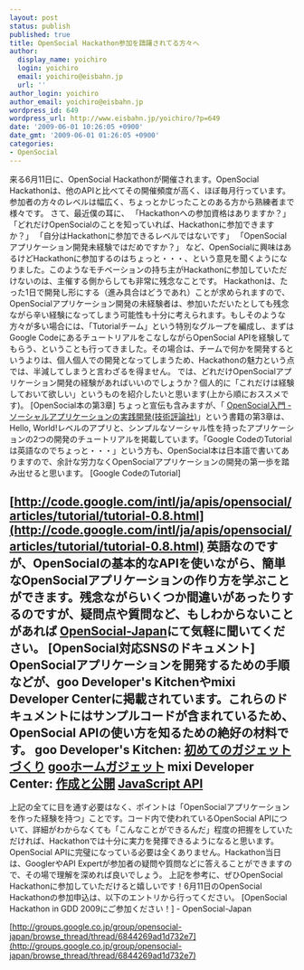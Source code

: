 ```yaml
---
layout: post
status: publish
published: true
title: OpenSocial Hackathon参加を躊躇されてる方々へ
author:
  display_name: yoichiro
  login: yoichiro
  email: yoichiro@eisbahn.jp
  url: ''
author_login: yoichiro
author_email: yoichiro@eisbahn.jp
wordpress_id: 649
wordpress_url: http://www.eisbahn.jp/yoichiro/?p=649
date: '2009-06-01 10:26:05 +0900'
date_gmt: '2009-06-01 01:26:05 +0900'
categories:
- OpenSocial
---
```


来る6月11日に、OpenSocial Hackathonが開催されます。OpenSocial Hackathonは、他のAPIと比べてその開催頻度が高く、ほぼ毎月行っています。参加者の方々のレベルは幅広く、ちょっとかじったことのある方から熟練者まで様々です。
さて、最近僕の耳に、
「Hackathonへの参加資格はありますか？」
「どれだけOpenSocialのことを知っていれば、Hackathonに参加できますか？」
「自分はHackathonに参加できるレベルではないです」
「OpenSocialアプリケーション開発未経験ではだめですか？」
など、OpenSocialに興味はあるけどHackathonに参加するのはちょっと・・・、という意見を聞くようになりました。このようなモチベーションの持ち主がHackathonに参加していただけないのは、主催する側からしても非常に残念なことです。
Hackathonは、たった1日で開発し形にする（進み具合はどうであれ）ことが求められますので、OpenSocialアプリケーション開発の未経験者は、参加いただいたとしても残念ながら辛い経験になってしまう可能性も十分に考えられます。もしそのような方々が多い場合には、「Tutorialチーム」という特別なグループを編成し、まずはGoogle CodeにあるチュートリアルをこなしながらOpenSocial APIを経験してもらう、ということも行ってきました。その場合は、チームで何かを開発するというよりは、個人個人での開発となってしまうため、Hackathonの魅力という点では、半減してしまうと言わざるを得ません。
では、どれだけOpenSocialアプリケーション開発の経験があればいいのでしょうか？個人的に「これだけは経験しておいて欲しい」というものを紹介したいと思います(上から順におススメです)。
[OpenSocial本の第3章]
ちょっと宣伝も含みますが、「
[OpenSocial入門 -ソーシャルアプリケーションの実践開発(技術評論社)](http://www.amazon.co.jp/dp/4774137480?tag=eclipseplugin-22&camp=1027&creative=7407&linkCode=as4&creativeASIN=4774137480&adid=0X0QDH4TR9Z7EA603PFQ&)」という書籍の第3章は、Hello, World!レベルのアプリと、シンプルなソーシャル性を持ったアプリケーションの2つの開発のチュートリアルを掲載しています。「Google CodeのTutorialは英語なのでちょっと・・・」という方も、OpenSocial本は日本語で書いてありますので、余計な労力なくOpenSocialアプリケーションの開発の第一歩を踏み出せると思います。
[Google CodeのTutorial]

[http://code.google.com/intl/ja/apis/opensocial/articles/tutorial/tutorial-0.8.html](http://code.google.com/intl/ja/apis/opensocial/articles/tutorial/tutorial-0.8.html)
英語なのですが、OpenSocialの基本的なAPIを使いながら、簡単なOpenSocialアプリケーションの作り方を学ぶことができます。残念ながらいくつか間違いがあったりするのですが、疑問点や質問など、もしわからないことがあれば
[OpenSocial-Japan](http://groups.google.co.jp/group/opensocial-japan)にて気軽に聞いてください。
[OpenSocial対応SNSのドキュメント]
OpenSocialアプリケーションを開発するための手順などが、goo Developer's Kitchenやmixi Developer Centerに掲載されています。これらのドキュメントにはサンプルコードが含まれているため、OpenSocial APIの使い方を知るための絶好の材料です。
goo Developer's Kitchen: 
[初めてのガジェットづくり](http://developer.home.goo.ne.jp/document/%E5%88%9D%E3%82%81%E3%81%A6%E3%81%AE%E3%82%AC%E3%82%B8%E3%82%A7%E3%83%83%E3%83%88%E3%81%A5%E3%81%8F%E3%82%8A) 
[gooホームガジェット](http://developer.home.goo.ne.jp/document/goo%E3%83%9B%E3%83%BC%E3%83%A0%E3%82%AC%E3%82%B8%E3%82%A7%E3%83%83%E3%83%88)
mixi Developer Center: 
[作成と公開](http://developer.mixi.co.jp/appli/add_appli) 
[JavaScript API](http://developer.mixi.co.jp/appli/javascript-api)
---
上記の全てに目を通す必要はなく、ポイントは「OpenSocialアプリケーションを作った経験を持つ」ことです。コード内で使われているOpenSocial APIについて、詳細がわからなくても「こんなことができるんだ」程度の把握をしていただければ、Hackathonでは十分に実力を発揮できるようになると思います。OpenSocial APIに完璧になっている必要は全くありません。Hackathon当日は、GooglerやAPI Expertが参加者の疑問や質問などに答えることができますので、その場で理解を深めれば良いでしょう。
上記を参考に、ぜひOpenSocial Hackathonに参加していただけると嬉しいです！6月11日のOpenSocial Hackathonの参加申込は、以下のエントリから行ってください。
[OpenSocial Hackathon in GDD 2009にご参加ください！] - OpenSocial-Japan

[http://groups.google.co.jp/group/opensocial-japan/browse_thread/thread/6844269ad1d732e7](http://groups.google.co.jp/group/opensocial-japan/browse_thread/thread/6844269ad1d732e7)
